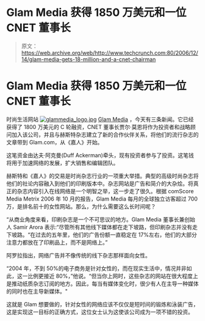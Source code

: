 # Glam Media 获得 1850 万美元和一位 CNET 董事长

> 原文：<https://web.archive.org/web/http://www.techcrunch.com:80/2006/12/14/glam-media-gets-18-million-and-a-cnet-chairman>

# Glam Media 获得 1850 万美元和一位 CNET 董事长

时尚生活网站 [![glammedia_logo.jpg](img/f15cdc10e3097fb880d4a8aaf520a19c.png)](https://web.archive.org/web/20230301105544/http://glam.com/) [Glam Media](https://web.archive.org/web/20230301105544/http://glam.com/) ，今天有三条新闻。它已经获得了 1800 万美元的 C 轮融资，CNET 董事长贾尔·莫恩将作为投资者和战略顾问加入该公司，并且与赫斯特杂志建立了新的合作伙伴关系，将他们的流行杂志的文章带到 Glam.com，从《嘉人》开始。

这笔资金由达夫·阿克曼(Duff Ackerman)牵头，现有投资者参与了投资。这笔钱将用于加速网络的发展，扩大销售和编辑团队。

赫斯特和《嘉人》的交易是时尚杂志行业的一项重大举措。典型的高级时尚杂志将他们的社论内容融入到他们的印刷版本中。杂志网站是广告和简介的大杂烩。将真正的杂志内容引入在线网络是一个明智之举，这一步走了很久。根据 comScore Media Metrix 2006 年 10 月的报告，Glam Media 每月的全球独立访客超过 700 万，是排名前十的女性网站。那么，为什么需要这么长时间呢？

“从商业角度来看，印刷杂志是一个不可思议的地方。Glam Media 董事长兼创始人 Samir Arora 表示:“尽管所有其他线下媒体都在走下坡路，但印刷杂志并没有走下坡路。“在过去的五年里，他们的广告份额一直稳定在 17%左右，他们的大部分注意力都放在了印刷品上，而不是网络上。”

阿罗拉指出，网络广告并不像传统的线下杂志那样面向女性。

“2004 年，不到 50%的电子商务是针对女性的，而在现实生活中，情况并非如此，这一比例更接近 80%，”他说。“但当你上网时，这些杂志的网站在很大程度上是推动纸质杂志订阅的地方。因此，每当有媒体变化时，很少有人在主导一种媒体的同时也在主导新媒体。"

这就是 Glam 想要做的，针对女性的网络应该不仅仅是短时间的锻炼和泳装广告，这是实现这一目标的正确方式，这位女士认为这使该公司成为一项不错的投资。